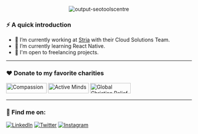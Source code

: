 <p align="center">
    <img src="https://i.ibb.co/9ccCHCy/output-seotoolscentre.png" alt="output-seotoolscentre" border="0">
</p>

### ⚡️ A quick introduction

- 🔭 I’m currently working at [Stria](https://www.stria.com) with their Cloud Solutions Team.
- 🌱 I’m currently learning React Native. 
- 💼 I'm open to freelancing projects.

---    


### ❤️ Donate to my favorite charities

<p>
    <a href="https://www.compassion.com/"><img height="28" width="110" src="https://cdn.shortpixel.ai/spai/w_935+q_lossy+ret_img+to_webp/https://5by5agency.com/content/uploads/2020/03/Compassion-logo-block.jpg" alt="Compassion" border="0"></a>
    <a href="https://support.activeminds.org/give/295403/#!/donation/checkout"><img height="28" width="110" src="https://i.ibb.co/9Y1Jmdg/download.png" alt="Active Minds" border="0"></a>
    <a href="https://give.globalchristianrelief.org/donate-2023?initcid=2301WGL&initpkg=2301WGL-MH&cid=7015a000001t5j2AAA&pkg=a155a000004d87VAAQ&utm_source=website&utm_medium=organic&_gl=1*p4769w*_ga*Njk0NjAwNzUzLjE2ODMzMjY1ODU.*_ga_P9XLWGZFHG*MTY4MzMyNjYwNS4xLjEuMTY4MzMyNzA2NC4wLjAuMA..*_ga_1ERPNGRLXM*MTY4MzMyNjU4NC4xLjEuMTY4MzMyNzA2NC4wLjAuMA..&_ga=2.212019156.1921516255.1683326585-694600753.1683326585&_gac=1.58538328.1683326585.Cj0KCQjw0tKiBhC6ARIsAAOXutkm5XMnCozxaEu5uIrTgE8uAn8GC3oPgJAoiILHb98J0qEnYhscqNMaAp7HEALw_wcB"><img height="28" width="110" src="https://i.ibb.co/0FF2BjL/CRF-Secondary-White.jpg" alt="Global Christian Relief" border="0"></a>
</p>
    
---

### 🔎 Find me on:

[![LinkedIn](https://img.shields.io/badge/LinkedIn-0077B5?style=for-the-badge&logo=linkedin&logoColor=white)](https://www.linkedin.com/in/cody-fornof-47975a198/)
[![Twitter](https://img.shields.io/badge/Twitter-1DA1F2?style=for-the-badge&logo=twitter&logoColor=white)](https://twitter.com)
[![Instagram](https://img.shields.io/badge/Instagram-E1306C?style=for-the-badge&logo=instagram&logoColor=white)](https://www.instagram.com)
